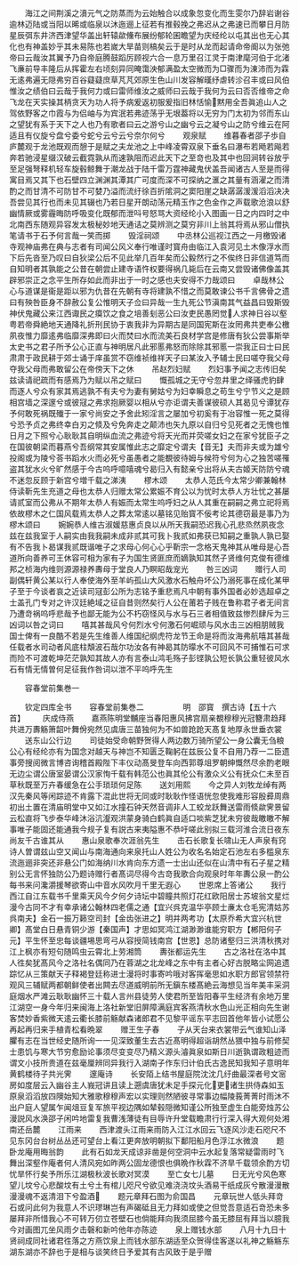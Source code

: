 <!-- { "loadSidebar": true } -->
　　海江之间荆溪之濆元气之防蒸而为云始触合以成象忽变化而生雯尔乃辞岩谢谷逾林迈陆或当阳以晞或临泉以沐迤逦上征若有推毂挽之弗迟从之弗速已而攀日月防星辰弭东井济西津望华盖出轩辕歘儵布展纷郁轮囷瞻望为庆经纶以屯其出也无心其化也有神盖妙乎其未易陈也若嵗大旱苗则槁矣云于是时从龙而起请命帝阍以为张弛帝曰云哉汝其翼予乃自帝庭腾鼓蹈厉顾视六合一息万里召江灵于南津麾河伯于北渚飞亷前导丰隆后从挥霍左右顷刻异同晻霭泱郁满盈太空微而为□骤而为涷沛而为霖无逺弗遍无隠弗穷百谷薿薿庶草芃芃郊原生色山川发容解暵纾虐转沴召丰或曰风伯惟汝之绩伯曰云哉于我何力或曰雷师维汝之威师曰云哉于我何为云曰否否维帝之命飞龙在天实操其柄贪天为功人将予病爰返初服爰指旧林恬愉黙用全吾眞追山人之驾依野客之巾霞与为侣岫与为宾泯若弗迹荡乎无垠葢将以无穷为门太初为邻而东山之望犹有系于天下之人也乃有歌者曰云之游兮山之幽兮云之凝兮山之防兮维云在阿适且有仪旋兮盘兮委兮蛇兮云兮云兮奈尔何兮
　　观泉赋
　　维暮春者邵子歩自庐麓观于龙池既观而憩于是赋之夫龙池之上中峰凌霄双泉下垂名曰瀑布若飏若飚若奔若驰浸星缀汉破云截霓孰从而速孰阻而迟此天下之至竒也及其中也回涧转谷放乎至足强弩释机轻车旋毂鲸舞于潮龙战于陆千雷万霆神藏鬼伏盖吾闻诸古人至是而得寓目焉又其下也石壁四立渊渊其潭其广可度而深不可探纳之滙之其量有涵濯之而清酌之而甘清不可防甘不可婪乃溢而流纡徐百折隂洞之窦阳崖之缺潺潺湲湲滔滔决决吾尝见其行也而未见其辍也乃若日星开朗动荡元精玉作之色金作之声载歌沧浪以舒幽情厥或雾霾晦防呼吸变化既郁而泄呌号怒骂大资经纶小入图画一日之内四时之中北南西东随观异容发太极秘妙地天通诘之莫辨测之莫穷非川上翁其将焉从邪山僧执笔请书于石予何言哉一笑而掷
　　毁淫祠颂
　　中丞林公巡视江西之一月檄毁诸寺观神庙弗在典与志者有司闻公风义奉行唯谨时寳舟由临江入袁河见土木像浮水而下后先沓至乃叹曰自狄梁公后不见此举几百年矣而公毅然行之不俟终日非信道笃而自知明者其孰能之公昔在朝尝止建寺语忤权要得祸几毙后在云南又尝毁诸佛像盖其辟邪崇正之念平生所存如此而非出于一时之感也夫安得不力哉颂曰
　　卓哉林公心与道谋是衞是距以邪为仇昔在先朝有寺将建孰不惜之而莫敢谏公书千言佛骨之遗曰有殃咎臣身不辞赦公复公惟明天子佥曰异哉一生九死公节滇南其气益昌曰毁斯毁神伏鬼藏公来江西诹民之瘼饮之食之培善刬恶公曰汝吏民愚罔觉人求神日谷以壑粤若帝舜絶地天通降礼折刑民协于衷我非为异期古是同国宪斯在汝罔弗共吏奉公檄夙夜惟力靡逺弗临靡深弗即曰火而焚曰水而流美石良材学宫是修唐有狄公尝事斯举太史书之君子所予公心正直与神明居凡此邪慝弗怒而除除其邪慝一崇我正曰士曰民肃肃于政民耕于郊士诵于庠虽赏不窃维祯维祥天子曰某汝入予辅士民曰嗟夺我父母夺我父母而弗敢留公在帝傍天下之休
　　吊赵烈妇赋
　　烈妇事予闻之志传旧矣兹读请祀疏而有感焉乃为赋以吊之赋曰
　　慨孤城之无守兮忽井里之绎骚虎豹肆而逐人兮众有家其焉逃孰不有夫兮为妻有舅姑兮为妇幸瞬息之苟生兮宁节义之是顾相宫墙之深邃兮或彼冦之弗求抱厥婴以相从兮亦讵谓夫善谋彼硕人其曷见兮谭犹存予何敢死祸既殱于一家兮尚安之予舍此矧淫言之屡加兮初奚有于冶容惟一死之莫得兮恐予贞之弗终幸白刃之倐及兮免奔走之颠沛也矢九原以自归兮见死者之无愧也惟日月之下照兮心耿耿其自明纵血流之弗迹兮将天光而并荧嗟女妇之在家兮犹臣子之在国彼朝梁而暮燕兮吾纲常其安属惟此志之靡定兮谓夫【音无】夫而非夫或为雄兮投阁或为陵兮荅书蹈水火而必死兮虽愚者之能覩彼待姆与候符兮何为心之独苦嗟罹盗其犹水火兮旷然感于今古呜呼噫嘻魂兮曷归入有懿亲兮出将从夫古姬天防防兮魂不迷忽反顾于新宫兮増千载之涕洟
　　樛木颂
　　太恭人范氏今太常少卿兼翰林侍读靳先生充道之母也太恭人归赠太常公累娠不育公以为忧时太恭人方壮忧之甚屡请贰室而公弗从不期年太恭人有娠而太常生呜呼妇之从人其重在嗣嗣之弗立祀将焉依故樛木之仁国风载焉太恭人之葬太常逺以墓铭见贻寳不佞考论其德窃最是事乃为樛木颂曰
　　婉婉恭人维古淑媛慈惠贞良以从所天我嗣恐迟我心孔悲烝然夙夜念兹在兹我室于人嗣实由我我嗣未成非贰其可我卜我贰如弗获已知嗣之重孰人孰已娶有不告我卜曷谋我贰既谐唯子之求母心何心心乎靳宗一念格天鬼神其从唯母是心吾道所向善养可王休容可相为家有子为国生贤匪庶而嫡孰知其然子贤维何克俊有德维邦之桢海内维则源源禄养夀母于堂良人乃瞑昭哉宠光
　　咎三凶词
　　赠行人司副偶轩黄公某以行人奉使海外至羊屿孤山大风激水石触舟坏公乃溺死事在成化某甲子至于今谈者哀之近读司冦彭公所为志铭予重悲焉凡中朝有事外国者必妙选超卓之士盖孔门专对之许汉廷絶域之征自昔则然矣行人公在莆若子贱在鲁称君子者无间言乃遭竒祸呜呼悲哉予也鄙无能为公不朽窃怪风与水与石三者相值致兹惨烈肆斥为三凶词以咎之词曰
　　嘻其甚哉风兮何烈水兮何激石何崛顽与风水击三凶相朋贼我国士俾有一良酷不若是先生维善人维国纪纲虎符龙节王命是将而汝海弗航嘻其甚哉任载者水司动者风底柱頽波石哉尔功汝各有神曷其防曚水不可回风不可捕惟石可求而险不可渡乾坤茫茫孰知其故人亦有言泰山鸿毛殇子彭铿孰公短长孰公重轻彼风水石有情无情曽何足征我作咎词以泄不平呜呼先生














　　容春堂前集巻一

　　钦定四库全书
　　容春堂前集巻二　　　　　明　邵寳　撰古诗【五十六首】
　　庆成侍燕
　　嘉燕陈明堂黼座当春阳惠风拂宫扇亲覩穆穆光冠簪肃趋拜共进万夀觞箫韶叶舞佾宛然见虞唐三苗独何为不如兽跄跄天髙复地厚永世垂衣裳
　　送东山公行边
　　司徒始受命朝野贺得人两边数万骑所望公一身公囊无刍粮公心有经纶亦有为国念对越天与神岂不知匮乏鞠躬在兹辰公复不自用乃荐一二臣遗事旁搜阅微言博咨询稽首殿陛下丰仪动髙旻登车向西郭尊俎罗朝绅慨然尽余酌老眼无边尘谓公唐室晏谓公汉家恂千载有韩范公也眞其伦公有激众义公有抚众仁未至百草秋既至万卉春缓急在公手琐琐何足陈
　　送刘用熙
　　今之异人刘牧龙绰有两汉先秦风等闲踪迹不肯露下混此世将无同或时耿耿作怪语恍忽使我难形容殷彛周鼎初出土置在清庙明堂中又如江水撞石钟天然音调非人工蛟龙跃舞送雷雨倐歘霁景留云松直将飞步泰华峰沐浴沆瀣观洪蒙身骑白鹤眞自适口啖紫芝犹未穷彼哉皦皦不解事唯子能固还能通我今规子复有説古来夷隘惠不恭吁嗟此别拟三载河淮合流日夜东尚友千古谁其从
　　惠山泉歌奉次涯翁先生
　　击石长歌复长啸山无人声泉有窍诗人曽谓兹山空又闻山与南海通向来泉托山人姓公为收名名始定石池左右多槛泉东流迤逦非突还非悬公门如海纳川水肯向东方遗一士出山还似在山清中有石子星之精别公无言怀独防公乃题诗赠行者髙词尽得今古竒我歌合向观泉时年年夀公泉一酌公每书来问瀺灂援琴欲寄山中音水风吹月千里无遐心
　　世恩席上答诸公
　　我行西江自江东载书千里乘天风今夕何夕诗坛中碧瞳共照灯花红欧阳居士苏坡翁文星烂漫今古同不才有幸承诸公翰林四老儒之通【宜兴呉克温华亭顾士亷太仓毛宪清姑苏呉南夫】金石一振万籁空司封【金齿张进之】明并两考功【太原乔希大宜兴杭世卿】髙堂白日悬青铜少游【秦国声】才思如冥鸿江湖渺渺谁能穷职方【郴阳何子元】平生怀至忠每谈疆埸思弯弓从容授简钱南宫【世恩】总防诸壑归三洪清秋携对江上枫亦有短句随鸣虫云霄北上劳湘筒
　　夀张都运先生
　　古之洛社在洛中其人徃矣犹髙风今之洛社名偶同乃在蓉湖之北龙峰之东中有主者心好古脱略尘网追遗踪忆从三策献天子释褐登廷称进士漫将时事寄吟哦对客挥毫思如水职方郎官领禁符观风三辅赋两都朝鲜使者出闗去尽道威明前所无鎭东楼髙絶云海想见当年美丰采洞庭烟水严滩云耿耿幽怀三十载人言州县徒劳人使君所至皆阳春平生经济有余地万里江湖空一身今年归来闽海上洛社新堂旧屏障满庭宾客燕清秋水色山光正相向先生谢客焚妙香紫微天逺云衢长膝前觞献森诸郎君不见黎平谣东平志回首他年皆小试愿公再起再归来手植青松看晩翠
　　赠王生子春
　　子从天台来衣裳带云气谁知山泽臞有志在当世经史随所询一一见深致董生去古近髙明得超诣胡然丛猥中独与前修契士患饥与寒大节穷愈励论事须尽变变尽乃精义源头濬眞泉如斯日川逝孰谓政粗迹而谓文小技所贵道在兹毫厘辨同异我行入湖南子作东归计伯氏古逸民知我知子意明年黄鹤楼待子共光霁
　　邃庵诗
　　长安陌上结书屋庭院沈沈几纡曲最深者号文宻房如度层云入幽谷主人峩冠讲且读上遡虞唐犹未足手探元化更诸生拱侍森如玉原泉滔滔放四隩始知大雅歌穆穆声宏以实理则然陋彼寻常事边幅陵莪菁菁时雨沐不出户庭人望属乍闻俎豆复军旅平视边隅如辇毂隠微知谨公所独至虚生白能旁烛苏公漫説风水涣邵子闲吟地雷复我曹浅薄徒有目辱许升堂载瞻肃行行深入得大观何处湘南还岳麓
　　江雨来
　　西津渡头江雨来雨防入江江水回云飞逐风沙走石咫尺不见东冈台台树丛丛还可望台上看江更奔放明朝拟下鄱阳船月色浮江水微浪
　　题卧龙庵用晦翁韵
　　此有石如龙天成谅非凿是何空洞中云水起复落常疑雷雨时飞舞出深壑作庵者何人清风宛如昨两公固龙德恨也俱晩作秋霖不济旱千载领余酌方切忧旱怀行矣予所乐江湖极秋波长歌对冥漠
　　至亡女七儿墓
　　日无光兮风色寒望儿坟兮心悲酸坟有土兮土有棺儿咫尺兮欲见难浇浇坟头酒易干纸成灰兮散漫漫散漫漫魂不返清泪下兮盈酒
　　题元章拜石图为俞国昌
　　元章玩世人低头拜竒石或问此何为我意人不识璆琳岂有声碣砥且无力拜如或使之但觉吾意适石竒恐未多屡拜非所惜我心不可转万仞立苍壁石也倘能拜向我须屈膝今虽无膝屈有拜当以臆我今对画图兀坐风雨夕击磬和新吟他年亦陈迹
　　泉上赠钱水部
　　八月十九日十贤祠成同社诸君徃落之方燕饮泉上而钱水部东湖适至众贺得佳客遂以礼神之觞觞东湖东湖亦不辞也于是相与谈笑终日予爱其有古风致于是乎赠
